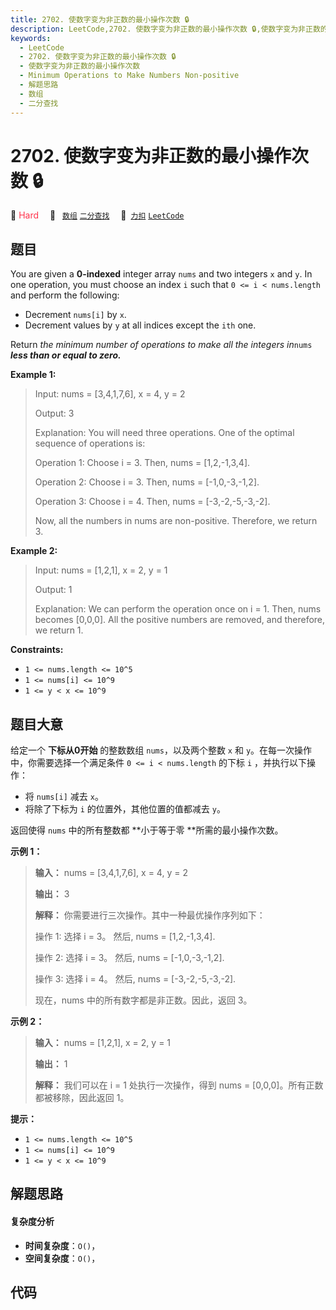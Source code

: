 ```yaml
---
title: 2702. 使数字变为非正数的最小操作次数 🔒
description: LeetCode,2702. 使数字变为非正数的最小操作次数 🔒,使数字变为非正数的最小操作次数,Minimum Operations to Make Numbers Non-positive,解题思路,数组,二分查找
keywords:
  - LeetCode
  - 2702. 使数字变为非正数的最小操作次数 🔒
  - 使数字变为非正数的最小操作次数
  - Minimum Operations to Make Numbers Non-positive
  - 解题思路
  - 数组
  - 二分查找
---
```


# 2702. 使数字变为非正数的最小操作次数 🔒

🔴 <font color=#ff334b>Hard</font>&emsp; 🔖&ensp; [`数组`](/tag/array.md) [`二分查找`](/tag/binary-search.md)&emsp; 🔗&ensp;[`力扣`](https://leetcode.cn/problems/minimum-operations-to-make-numbers-non-positive) [`LeetCode`](https://leetcode.com/problems/minimum-operations-to-make-numbers-non-positive)

## 题目

You are given a **0-indexed** integer array `nums` and two integers `x` and
`y`. In one operation, you must choose an index `i` such that `0 <= i <
nums.length` and perform the following:

  * Decrement `nums[i]` by `x`.
  * Decrement values by `y` at all indices except the `ith` one.

Return _the minimum number of operations to make all the integers in_`nums`
_**less than or equal to zero.**_



**Example 1:**

> Input: nums = [3,4,1,7,6], x = 4, y = 2
> 
> Output: 3
> 
> Explanation: You will need three operations. One of the optimal sequence of operations is:
> 
> Operation 1: Choose i = 3. Then, nums = [1,2,-1,3,4]. 
> 
> Operation 2: Choose i = 3. Then, nums = [-1,0,-3,-1,2].
> 
> Operation 3: Choose i = 4. Then, nums = [-3,-2,-5,-3,-2].
> 
> Now, all the numbers in nums are non-positive. Therefore, we return 3.

**Example 2:**

> Input: nums = [1,2,1], x = 2, y = 1
> 
> Output: 1
> 
> Explanation: We can perform the operation once on i = 1. Then, nums becomes [0,0,0]. All the positive numbers are removed, and therefore, we return 1.

**Constraints:**

  * `1 <= nums.length <= 10^5`
  * `1 <= nums[i] <= 10^9`
  * `1 <= y < x <= 10^9`


## 题目大意

给定一个 **下标从0开始** 的整数数组 `nums`，以及两个整数 `x` 和 `y`。在每一次操作中，你需要选择一个满足条件 `0 <= i <
nums.length` 的下标 `i` ，并执行以下操作：

  * 将 `nums[i]` 减去 `x`。
  * 将除了下标为 `i` 的位置外，其他位置的值都减去 `y`。

返回使得 `nums` 中的所有整数都 **小于等于零  **所需的最小操作次数。



**示例 1：**

> 
> 
> 
> 
> 
> **输入：** nums = [3,4,1,7,6], x = 4, y = 2
> 
> **输出：** 3
> 
> **解释：** 你需要进行三次操作。其中一种最优操作序列如下：
> 
> 操作 1: 选择 i = 3。 然后, nums = [1,2,-1,3,4]. 
> 
> 操作 2: 选择 i = 3。 然后, nums = [-1,0,-3,-1,2].
> 
> 操作 3: 选择 i = 4。 然后, nums = [-3,-2,-5,-3,-2].
> 
> 现在，nums 中的所有数字都是非正数。因此，返回 3。
> 
> 

**示例 2：**

> 
> 
> 
> 
> 
> **输入：** nums = [1,2,1], x = 2, y = 1
> 
> **输出：** 1
> 
> **解释：** 我们可以在 i = 1 处执行一次操作，得到 nums = [0,0,0]。所有正数都被移除，因此返回 1。
> 
> 



**提示：**

  * `1 <= nums.length <= 10^5`
  * `1 <= nums[i] <= 10^9`
  * `1 <= y < x <= 10^9`


## 解题思路

#### 复杂度分析

- **时间复杂度**：`O()`，
- **空间复杂度**：`O()`，

## 代码

```javascript

```